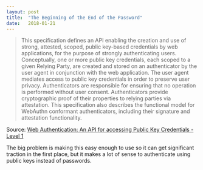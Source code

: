 ```yaml
---
layout: post
title:  "The Beginning of the End of the Password"
date:   2018-01-21
---
```


> This specification defines an API enabling the creation and use of strong, attested, scoped, public key-based credentials by web applications, for the purpose of strongly authenticating users. Conceptually, one or more public key credentials, each scoped to a given Relying Party, are created and stored on an authenticator by the user agent in conjunction with the web application. The user agent mediates access to public key credentials in order to preserve user privacy. Authenticators are responsible for ensuring that no operation is performed without user consent. Authenticators provide cryptographic proof of their properties to relying parties via attestation. This specification also describes the functional model for WebAuthn conformant authenticators, including their signature and attestation functionality.

Source: [Web Authentication: An API for accessing Public Key Credentials - Level 1](https://www.w3.org/TR/webauthn/)

The big problem is making this easy enough to use so it can get significant traction in the first place, but it makes a lot of sense to authenticate using public keys instead of passwords.
